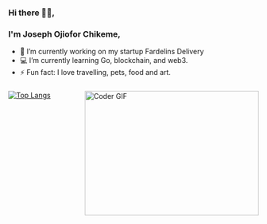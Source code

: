 ### Hi there 👋🏿, 
### I'm Joseph Ojiofor Chikeme,

- 🔭 I’m currently working on my startup Fardelins Delivery
- 💻 I’m currently learning Go, blockchain, and web3.
- ⚡ Fun fact: I love travelling, pets, food and art.
<!-- - 🌱 I’m currently improving my skills on ngrx. -->

###

<img align="right" alt="Coder GIF" height="250" width="350" src="https://thumbs.gfycat.com/EvilNextDevilfish-size_restricted.gif" data-canonical-src="https://thumbs.gfycat.com/EvilNextDevilfish-size_restricted.gif" style="max-width:100%;">


[![Top Langs](https://github-readme-stats.vercel.app/api/top-langs/?username=jowc&theme=radical&layout=compact)](https://github.com/anuraghazra/github-readme-stats) 



<!-- ###
[![Anurag's github stats](https://github-readme-stats.vercel.app/api?username=jowc&count_private=true&show_icons=true&theme=dracula)](https://github.com/anuraghazra/github-readme-stats)
 -->

